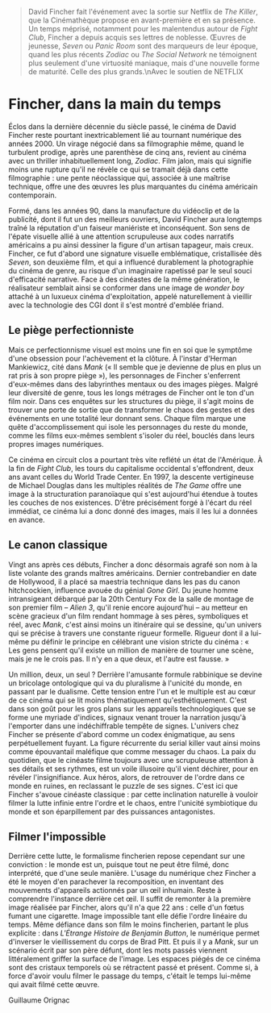 > David Fincher fait l'événement avec la sortie sur Netflix de _The Killer_, que la Cinémathèque propose en avant-première et en sa présence. Un temps méprisé, notamment pour les malentendus autour de _Fight Club_, Fincher a depuis acquis ses lettres de noblesse. Œuvres de jeunesse, _Seven_ ou _Panic Room_ sont des marqueurs de leur époque, quand les plus récents _Zodiac_ ou _The Social Network_ ne témoignent plus seulement d'une virtuosité maniaque, mais d'une nouvelle forme de maturité. Celle des plus grands.\nAvec le soutien de NETFLIX

# Fincher, dans la main du temps

Éclos dans la dernière décennie du siècle passé, le cinéma de David Fincher reste pourtant inextricablement lié au tournant numérique des années 2000. Un virage négocié dans sa filmographie même, quand le turbulent prodige, après une parenthèse de cinq ans, revient au cinéma avec un thriller inhabituellement long, _Zodiac_. Film jalon, mais qui signifie moins une rupture qu'il ne révèle ce qui se tramait déjà dans cette filmographie : une pente néoclassique qui, associée à une maîtrise technique, offre une des œuvres les plus marquantes du cinéma américain contemporain.

Formé, dans les années 90, dans la manufacture du vidéoclip et de la publicité, dont il fut un des meilleurs ouvriers, David Fincher aura longtemps traîné la réputation d'un faiseur maniériste et inconséquent. Son sens de l'épate visuelle allié à une attention scrupuleuse aux codes narratifs américains a pu ainsi dessiner la figure d'un artisan tapageur, mais creux. Fincher, ce fut d'abord une signature visuelle emblématique, cristallisée dès _Seven_, son deuxième film, et qui a influencé durablement la photographie du cinéma de genre, au risque d'un imaginaire rapetissé par le seul souci d'efficacité narrative. Face à des cinéastes de la même génération, le réalisateur semblait ainsi se conformer dans une image de _wonder boy_ attaché à un luxueux cinéma d'exploitation, appelé naturellement à vieillir avec la technologie des CGI dont il s'est montré d'emblée friand.

## Le piège perfectionniste

Mais ce perfectionnisme visuel est moins une fin en soi que le symptôme d'une obsession pour l'achèvement et la clôture. À l'instar d'Herman Mankiewicz, cité dans _Mank_ (« Il semble que je devienne de plus en plus un rat pris à son propre piège »), les personnages de Fincher s'enferrent d'eux-mêmes dans des labyrinthes mentaux ou des images pièges. Malgré leur diversité de genre, tous les longs métrages de Fincher ont le ton d'un film noir. Dans ces enquêtes sur les structures du piège, il s'agit moins de trouver une porte de sortie que de transformer le chaos des gestes et des événements en une totalité leur donnant sens. Chaque film marque une quête d'accomplissement qui isole les personnages du reste du monde, comme les films eux-mêmes semblent s'isoler du réel, bouclés dans leurs propres images numériques.

Ce cinéma en circuit clos a pourtant très vite reflété un état de l'Amérique. À la fin de _Fight Club_, les tours du capitalisme occidental s'effondrent, deux ans avant celles du World Trade Center. En 1997, la descente vertigineuse de Michael Douglas dans les multiples réalités de _The Game_ offre une image à la structuration paranoïaque qui s'est aujourd'hui étendue à toutes les couches de nos existences. D'être précisément forgé à l'écart du réel immédiat, ce cinéma lui a donc donné des images, mais il les lui a données en avance.

## Le canon classique

Vingt ans après ces débuts, Fincher a donc désormais agrafé son nom à la liste volante des grands maîtres américains. Dernier contrebandier en date de Hollywood, il a placé sa maestria technique dans les pas du canon hitchcockien, influence avouée du génial _Gone Girl_. Du jeune homme intransigeant débarqué par la 20th Century Fox de la salle de montage de son premier film – _Alien 3_, qu'il renie encore aujourd'hui – au metteur en scène gracieux d'un film rendant hommage à ses pères, symboliques et réel, avec _Mank_, c'est ainsi moins un itinéraire qui se dessine, qu'un univers qui se précise à travers une constante rigueur formelle. Rigueur dont il a lui-même pu définir le principe en célébrant une vision stricte du cinéma : « Les gens pensent qu'il existe un million de manière de tourner une scène, mais je ne le crois pas. Il n'y en a que deux, et l'autre est fausse. »

Un million, deux, un seul ? Derrière l'amusante formule rabbinique se devine un bricolage ontologique qui va du pluralisme à l'unicité du monde, en passant par le dualisme. Cette tension entre l'un et le multiple est au cœur de ce cinéma qui se lit moins thématiquement qu'esthétiquement. C'est dans son goût pour les gros plans sur les appareils technologiques que se forme une myriade d'indices, signaux venant trouer la narration jusqu'à l'emporter dans une indéchiffrable tempête de signes. L'univers chez Fincher se présente d'abord comme un codex énigmatique, au sens perpétuellement fuyant. La figure récurrente du serial killer vaut ainsi moins comme épouvantail maléfique que comme messager du chaos. La paix du quotidien, que le cinéaste filme toujours avec une scrupuleuse attention à ses détails et ses rythmes, est un voile illusoire qu'il vient déchirer, pour en révéler l'insignifiance. Aux héros, alors, de retrouver de l'ordre dans ce monde en ruines, en reclassant le puzzle de ses signes. C'est ici que Fincher s'avoue cinéaste classique : par cette inclination naturelle à vouloir filmer la lutte infinie entre l'ordre et le chaos, entre l'unicité symbiotique du monde et son éparpillement par des puissances antagonistes.

## Filmer l'impossible

Derrière cette lutte, le formalisme fincherien repose cependant sur une conviction : le monde est un, puisque tout ne peut être filmé, donc interprété, que d'une seule manière. L'usage du numérique chez Fincher a été le moyen d'en parachever la recomposition, en inventant des mouvements d'appareils actionnés par un œil inhumain. Reste à comprendre l'instance derrière cet œil. Il suffit de remonter à la première image réalisée par Fincher, alors qu'il n'a que 22 ans : celle d'un fœtus fumant une cigarette. Image impossible tant elle défie l'ordre linéaire du temps. Même défiance dans son film le moins fincherien, partant le plus explicite : dans _L'Étrange Histoire de Benjamin Button_, le numérique permet d'inverser le vieillissement du corps de Brad Pitt. Et puis il y a _Mank_, sur un scénario écrit par son père défunt, dont les mots passés viennent littéralement griffer la surface de l'image. Les espaces piégés de ce cinéma sont des cristaux temporels où se rétractent passé et présent. Comme si, à force d'avoir voulu filmer le passage du temps, c'était le temps lui-même qui avait filmé cette œuvre.

Guillaume Orignac
